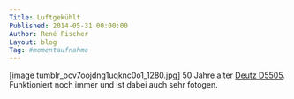 ```yaml
---
Title: Luftgekühlt
Published: 2014-05-31 00:00:00
Author: René Fischer
Layout: blog
Tag: #momentaufnahme
---
```

[image tumblr_ocv7oojdng1uqknc0o1_1280.jpg]
50 Jahre alter [Deutz D5505](http://fahrzeugseiten.de/Traktoren/Deutz/D5505/d5505.html). Funktioniert noch immer und ist dabei auch sehr fotogen.